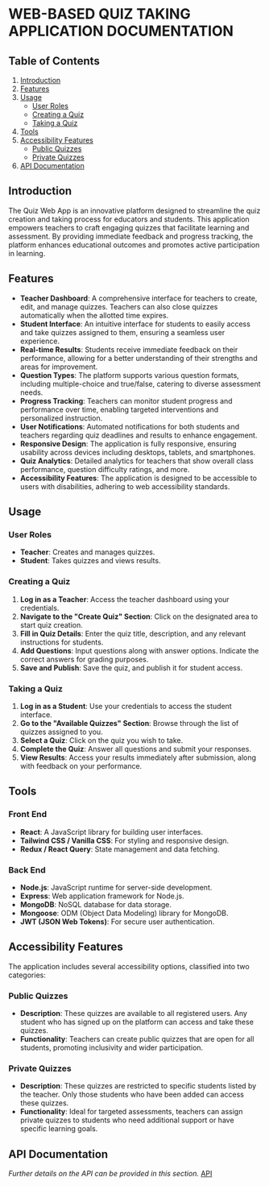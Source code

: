 # WEB-BASED QUIZ TAKING APPLICATION DOCUMENTATION

## Table of Contents

1. [Introduction](#introduction)
2. [Features](#features)
3. [Usage](#usage)
   - [User Roles](#user-roles)
   - [Creating a Quiz](#creating-a-quiz)
   - [Taking a Quiz](#taking-a-quiz)
4. [Tools](#tools)
5. [Accessibility Features](#accessibility-features)
   - [Public Quizzes](#public-quizzes)
   - [Private Quizzes](#private-quizzes)
6. [API Documentation](#api-documentation)

## Introduction

The Quiz Web App is an innovative platform designed to streamline the quiz creation and taking process for educators and students. This application empowers teachers to craft engaging quizzes that facilitate learning and assessment. By providing immediate feedback and progress tracking, the platform enhances educational outcomes and promotes active participation in learning.

## Features

- **Teacher Dashboard**: A comprehensive interface for teachers to create, edit, and manage quizzes. Teachers can also close quizzes automatically when the allotted time expires.
- **Student Interface**: An intuitive interface for students to easily access and take quizzes assigned to them, ensuring a seamless user experience.
- **Real-time Results**: Students receive immediate feedback on their performance, allowing for a better understanding of their strengths and areas for improvement.
- **Question Types**: The platform supports various question formats, including multiple-choice and true/false, catering to diverse assessment needs.
- **Progress Tracking**: Teachers can monitor student progress and performance over time, enabling targeted interventions and personalized instruction.
- **User Notifications**: Automated notifications for both students and teachers regarding quiz deadlines and results to enhance engagement.
- **Responsive Design**: The application is fully responsive, ensuring usability across devices including desktops, tablets, and smartphones.
- **Quiz Analytics**: Detailed analytics for teachers that show overall class performance, question difficulty ratings, and more.
- **Accessibility Features**: The application is designed to be accessible to users with disabilities, adhering to web accessibility standards.

## Usage

### User Roles

- **Teacher**: Creates and manages quizzes.
- **Student**: Takes quizzes and views results.

### Creating a Quiz

1. **Log in as a Teacher**: Access the teacher dashboard using your credentials.
2. **Navigate to the "Create Quiz" Section**: Click on the designated area to start quiz creation.
3. **Fill in Quiz Details**: Enter the quiz title, description, and any relevant instructions for students.
4. **Add Questions**: Input questions along with answer options. Indicate the correct answers for grading purposes.
5. **Save and Publish**: Save the quiz, and publish it for student access.

### Taking a Quiz

1. **Log in as a Student**: Use your credentials to access the student interface.
2. **Go to the "Available Quizzes" Section**: Browse through the list of quizzes assigned to you.
3. **Select a Quiz**: Click on the quiz you wish to take.
4. **Complete the Quiz**: Answer all questions and submit your responses.
5. **View Results**: Access your results immediately after submission, along with feedback on your performance.

## Tools

### Front End

- **React**: A JavaScript library for building user interfaces.
- **Tailwind CSS / Vanilla CSS**: For styling and responsive design.
- **Redux / React Query**: State management and data fetching.

### Back End

- **Node.js**: JavaScript runtime for server-side development.
- **Express**: Web application framework for Node.js.
- **MongoDB**: NoSQL database for data storage.
- **Mongoose**: ODM (Object Data Modeling) library for MongoDB.
- **JWT (JSON Web Tokens)**: For secure user authentication.

## Accessibility Features

The application includes several accessibility options, classified into two categories:

### Public Quizzes

- **Description**: These quizzes are available to all registered users. Any student who has signed up on the platform can access and take these quizzes.
- **Functionality**: Teachers can create public quizzes that are open for all students, promoting inclusivity and wider participation.

### Private Quizzes

- **Description**: These quizzes are restricted to specific students listed by the teacher. Only those students who have been added can access these quizzes.
- **Functionality**: Ideal for targeted assessments, teachers can assign private quizzes to students who need additional support or have specific learning goals.

## API Documentation

_Further details on the API can be provided in this section._
[API](https://documenter.getpostman.com/view/37500173/2sAXqp9jPW)
